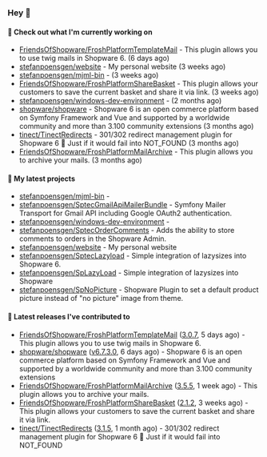 ### Hey 👋

#### 👷 Check out what I'm currently working on

- [FriendsOfShopware/FroshPlatformTemplateMail](https://github.com/FriendsOfShopware/FroshPlatformTemplateMail) - This plugin allows you to use twig mails in Shopware 6. (6 days ago)
- [stefanpoensgen/website](https://github.com/stefanpoensgen/website) - My personal website (3 weeks ago)
- [stefanpoensgen/mjml-bin](https://github.com/stefanpoensgen/mjml-bin) -  (3 weeks ago)
- [FriendsOfShopware/FroshPlatformShareBasket](https://github.com/FriendsOfShopware/FroshPlatformShareBasket) - This plugin allows your customers to save the current basket and share it via link. (3 weeks ago)
- [stefanpoensgen/windows-dev-environment](https://github.com/stefanpoensgen/windows-dev-environment) -  (2 months ago)
- [shopware/shopware](https://github.com/shopware/shopware) - Shopware 6 is an open commerce platform based on Symfony Framework and Vue and supported by a worldwide community and more than 3.100 community extensions (3 months ago)
- [tinect/TinectRedirects](https://github.com/tinect/TinectRedirects) - 301/302 redirect management plugin for Shopware 6 💙 Just if it would fail into NOT_FOUND (3 months ago)
- [FriendsOfShopware/FroshPlatformMailArchive](https://github.com/FriendsOfShopware/FroshPlatformMailArchive) - This plugin allows you to archive your mails. (3 months ago)

#### 🌱 My latest projects

- [stefanpoensgen/mjml-bin](https://github.com/stefanpoensgen/mjml-bin) - 
- [stefanpoensgen/SptecGmailApiMailerBundle](https://github.com/stefanpoensgen/SptecGmailApiMailerBundle) - Symfony Mailer Transport for Gmail API including Google OAuth2 authentication.
- [stefanpoensgen/windows-dev-environment](https://github.com/stefanpoensgen/windows-dev-environment) - 
- [stefanpoensgen/SptecOrderComments](https://github.com/stefanpoensgen/SptecOrderComments) - Adds the ability to store comments to orders in the Shopware Admin.
- [stefanpoensgen/website](https://github.com/stefanpoensgen/website) - My personal website
- [stefanpoensgen/SptecLazyload](https://github.com/stefanpoensgen/SptecLazyload) - Simple integration of lazysizes into Shopware 6.
- [stefanpoensgen/SpLazyLoad](https://github.com/stefanpoensgen/SpLazyLoad) - Simple integration of lazysizes into Shopware
- [stefanpoensgen/SpNoPicture](https://github.com/stefanpoensgen/SpNoPicture) - Shopware Plugin to set a default product picture instead of &#34;no picture&#34; image from theme.

#### 🔭 Latest releases I've contributed to

- [FriendsOfShopware/FroshPlatformTemplateMail](https://github.com/FriendsOfShopware/FroshPlatformTemplateMail) ([3.0.7](https://github.com/FriendsOfShopware/FroshPlatformTemplateMail/releases/tag/3.0.7), 5 days ago) - This plugin allows you to use twig mails in Shopware 6.
- [shopware/shopware](https://github.com/shopware/shopware) ([v6.7.3.0](https://github.com/shopware/shopware/releases/tag/v6.7.3.0), 6 days ago) - Shopware 6 is an open commerce platform based on Symfony Framework and Vue and supported by a worldwide community and more than 3.100 community extensions
- [FriendsOfShopware/FroshPlatformMailArchive](https://github.com/FriendsOfShopware/FroshPlatformMailArchive) ([3.5.5](https://github.com/FriendsOfShopware/FroshPlatformMailArchive/releases/tag/3.5.5), 1 week ago) - This plugin allows you to archive your mails.
- [FriendsOfShopware/FroshPlatformShareBasket](https://github.com/FriendsOfShopware/FroshPlatformShareBasket) ([2.1.2](https://github.com/FriendsOfShopware/FroshPlatformShareBasket/releases/tag/2.1.2), 3 weeks ago) - This plugin allows your customers to save the current basket and share it via link.
- [tinect/TinectRedirects](https://github.com/tinect/TinectRedirects) ([3.1.5](https://github.com/tinect/TinectRedirects/releases/tag/3.1.5), 1 month ago) - 301/302 redirect management plugin for Shopware 6 💙 Just if it would fail into NOT_FOUND
